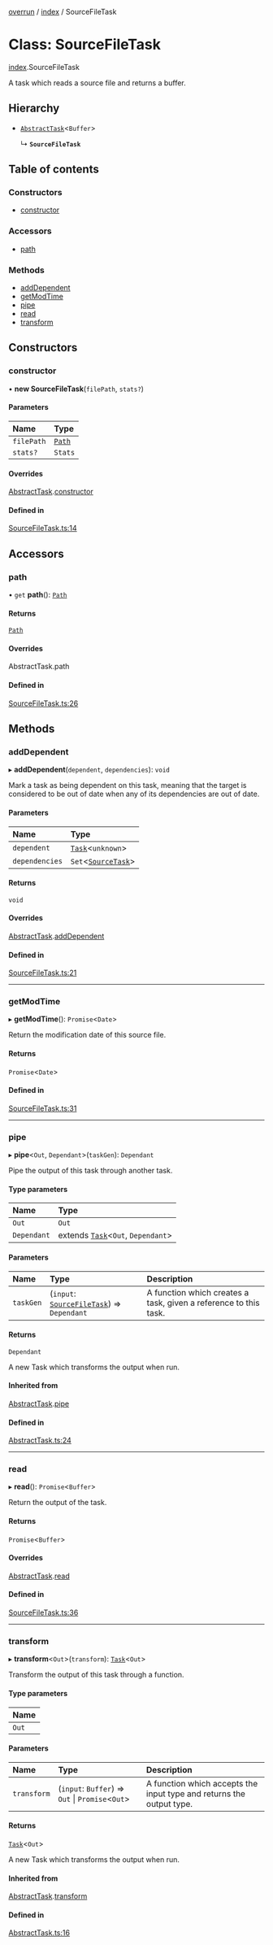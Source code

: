 [overrun](../README.md) / [index](../modules/index.md) / SourceFileTask

# Class: SourceFileTask

[index](../modules/index.md).SourceFileTask

A task which reads a source file and returns a buffer.

## Hierarchy

- [`AbstractTask`](index.AbstractTask.md)<`Buffer`\>

  ↳ **`SourceFileTask`**

## Table of contents

### Constructors

- [constructor](index.SourceFileTask.md#constructor)

### Accessors

- [path](index.SourceFileTask.md#path)

### Methods

- [addDependent](index.SourceFileTask.md#adddependent)
- [getModTime](index.SourceFileTask.md#getmodtime)
- [pipe](index.SourceFileTask.md#pipe)
- [read](index.SourceFileTask.md#read)
- [transform](index.SourceFileTask.md#transform)

## Constructors

### constructor

• **new SourceFileTask**(`filePath`, `stats?`)

#### Parameters

| Name | Type |
| :------ | :------ |
| `filePath` | [`Path`](index.Path.md) |
| `stats?` | `Stats` |

#### Overrides

[AbstractTask](index.AbstractTask.md).[constructor](index.AbstractTask.md#constructor)

#### Defined in

[SourceFileTask.ts:14](https://github.com/viridia/overrun/blob/b21a862/src/SourceFileTask.ts#L14)

## Accessors

### path

• `get` **path**(): [`Path`](index.Path.md)

#### Returns

[`Path`](index.Path.md)

#### Overrides

AbstractTask.path

#### Defined in

[SourceFileTask.ts:26](https://github.com/viridia/overrun/blob/b21a862/src/SourceFileTask.ts#L26)

## Methods

### addDependent

▸ **addDependent**(`dependent`, `dependencies`): `void`

Mark a task as being dependent on this task, meaning that the target is considered to
be out of date when any of its dependencies are out of date.

#### Parameters

| Name | Type |
| :------ | :------ |
| `dependent` | [`Task`](../interfaces/index.Task.md)<`unknown`\> |
| `dependencies` | `Set`<[`SourceTask`](../interfaces/index.SourceTask.md)\> |

#### Returns

`void`

#### Overrides

[AbstractTask](index.AbstractTask.md).[addDependent](index.AbstractTask.md#adddependent)

#### Defined in

[SourceFileTask.ts:21](https://github.com/viridia/overrun/blob/b21a862/src/SourceFileTask.ts#L21)

___

### getModTime

▸ **getModTime**(): `Promise`<`Date`\>

Return the modification date of this source file.

#### Returns

`Promise`<`Date`\>

#### Defined in

[SourceFileTask.ts:31](https://github.com/viridia/overrun/blob/b21a862/src/SourceFileTask.ts#L31)

___

### pipe

▸ **pipe**<`Out`, `Dependant`\>(`taskGen`): `Dependant`

Pipe the output of this task through another task.

#### Type parameters

| Name | Type |
| :------ | :------ |
| `Out` | `Out` |
| `Dependant` | extends [`Task`](../interfaces/index.Task.md)<`Out`, `Dependant`\> |

#### Parameters

| Name | Type | Description |
| :------ | :------ | :------ |
| `taskGen` | (`input`: [`SourceFileTask`](index.SourceFileTask.md)) => `Dependant` | A function which creates a task, given a reference to this task. |

#### Returns

`Dependant`

A new Task which transforms the output when run.

#### Inherited from

[AbstractTask](index.AbstractTask.md).[pipe](index.AbstractTask.md#pipe)

#### Defined in

[AbstractTask.ts:24](https://github.com/viridia/overrun/blob/b21a862/src/AbstractTask.ts#L24)

___

### read

▸ **read**(): `Promise`<`Buffer`\>

Return the output of the task.

#### Returns

`Promise`<`Buffer`\>

#### Overrides

[AbstractTask](index.AbstractTask.md).[read](index.AbstractTask.md#read)

#### Defined in

[SourceFileTask.ts:36](https://github.com/viridia/overrun/blob/b21a862/src/SourceFileTask.ts#L36)

___

### transform

▸ **transform**<`Out`\>(`transform`): [`Task`](../interfaces/index.Task.md)<`Out`\>

Transform the output of this task through a function.

#### Type parameters

| Name |
| :------ |
| `Out` |

#### Parameters

| Name | Type | Description |
| :------ | :------ | :------ |
| `transform` | (`input`: `Buffer`) => `Out` \| `Promise`<`Out`\> | A function which accepts the input type and returns the output type. |

#### Returns

[`Task`](../interfaces/index.Task.md)<`Out`\>

A new Task which transforms the output when run.

#### Inherited from

[AbstractTask](index.AbstractTask.md).[transform](index.AbstractTask.md#transform)

#### Defined in

[AbstractTask.ts:16](https://github.com/viridia/overrun/blob/b21a862/src/AbstractTask.ts#L16)
